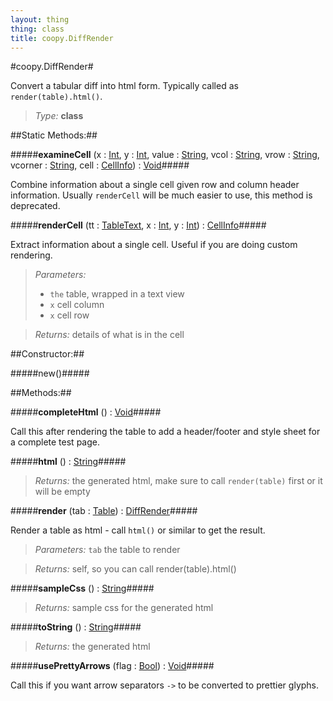 ```yaml
---
layout: thing
thing: class
title: coopy.DiffRender
---
```

#coopy.DiffRender#


Convert a tabular diff into html form.  Typically called as `render(table).html()`.




> *Type:* **class**


##Static Methods:##


#####**examineCell** (x : <a href="../Int.html" class="type">Int</a>, y : <a href="../Int.html" class="type">Int</a>, value : <a href="../String.html" class="type">String</a>, vcol : <a href="../String.html" class="type">String</a>, vrow : <a href="../String.html" class="type">String</a>, vcorner : <a href="../String.html" class="type">String</a>, cell : <a href="../coopy/CellInfo.html" class="type">CellInfo</a>) : <a href="../Void.html" class="type">Void</a>#####


Combine information about a single cell given row and column
header information.  Usually `renderCell` will be much easier
to use, this method is deprecated.












#####**renderCell** (tt : <a href="../coopy/TableText.html" class="type">TableText</a>, x : <a href="../Int.html" class="type">Int</a>, y : <a href="../Int.html" class="type">Int</a>) : <a href="../coopy/CellInfo.html" class="type">CellInfo</a>#####


Extract information about a single cell.
Useful if you are doing custom rendering.




> *Parameters:*
>
>   * `the` table, wrapped in a text view
>   * `x` cell column
>   * `x` cell row

> *Returns:*  details of what is in the cell







##Constructor:##

#####new()#####



##Methods:##


#####**completeHtml** () : <a href="../Void.html" class="type">Void</a>#####


Call this after rendering the table to add a header/footer
and style sheet for a complete test page.












#####**html** () : <a href="../String.html" class="type">String</a>#####




> *Returns:*  the generated html, make sure to call `render(table)` first or it will be empty 








#####**render** (tab : <a href="../coopy/Table.html" class="type">Table</a>) : <a href="../coopy/DiffRender.html" class="type">DiffRender</a>#####


Render a table as html - call `html()` or similar to get the result.




> *Parameters:*  `tab` the table to render


> *Returns:*  self, so you can call render(table).html()








#####**sampleCss** () : <a href="../String.html" class="type">String</a>#####




> *Returns:*  sample css for the generated html








#####**toString** () : <a href="../String.html" class="type">String</a>#####




> *Returns:*  the generated html








#####**usePrettyArrows** (flag : <a href="../Bool.html" class="type">Bool</a>) : <a href="../Void.html" class="type">Void</a>#####


Call this if you want arrow separators `->` to be converted to prettier
glyphs.













